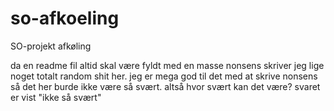 # so-afkoeling
SO-projekt afkøling

da en readme fil altid skal være fyldt med en masse nonsens skriver jeg lige noget totalt random shit her.
jeg er mega god til det med at skrive nonsens så det her burde ikke være så svært.
altså hvor svært kan det være? svaret er vist "ikke så svært"
